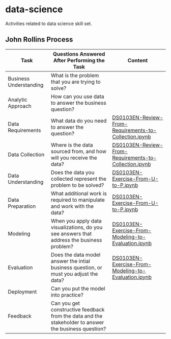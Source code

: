 # data-science
Activities related to data science skill set.

## John Rollins Process
| Task | Questions Answered After Performing the Task | Content |
|---|---|---|
| Business Understanding | What is the problem that you are trying to solve? | |
| Analytic Approach | How can you use data to answer the business question? | |
| Data Requirements | What data do you need to answer the question? | [DS0103EN-Review-From-Requirements-to-Collection.ipynb](https://github.com/solver-Mart1n/data-science/blob/main/reference/ibm_ds/DS0103EN-Review-From-Requirements-to-Collection.ipynb) |
| Data Collection | Where is the data sourced from, and how will you receive the data? | [DS0103EN-Review-From-Requirements-to-Collection.ipynb](https://github.com/solver-Mart1n/data-science/blob/main/reference/ibm_ds/DS0103EN-Review-From-Requirements-to-Collection.ipynb) |
| Data Understanding | Does the data you collected represent the problem to be solved? | [DS0103EN-Exercise-From-U-to-P.ipynb](https://github.com/solver-Mart1n/data-science/blob/main/reference/ibm_ds/DS0103EN-Exercise-From-U-to-P.ipynb) |
| Data Preparation | What additional work is required to manipulate and work with the data? | [DS0103EN-Exercise-From-U-to-P.ipynb](https://github.com/solver-Mart1n/data-science/blob/main/reference/ibm_ds/DS0103EN-Exercise-From-U-to-P.ipynb) |
| Modeling | When you apply data visualizations, do you see answers that address the business problem? | [DS0103EN-Exercise-From-Modeling-to-Evaluation.ipynb](https://github.com/solver-Mart1n/data-science/blob/main/reference/ibm_ds/DS0103EN-Exercise-From-Modeling-to-Evaluation.ipynb) |
| Evaluation | Does the data model answer the intial business question, or must you adjust the data? | [DS0103EN-Exercise-From-Modeling-to-Evaluation.ipynb](https://github.com/solver-Mart1n/data-science/blob/main/reference/ibm_ds/DS0103EN-Exercise-From-Modeling-to-Evaluation.ipynb) |
| Deployment | Can you put the model into practice? | |
| Feedback | Can you get constructive feedback from the data and the stakeholder to answer the business question? | |



